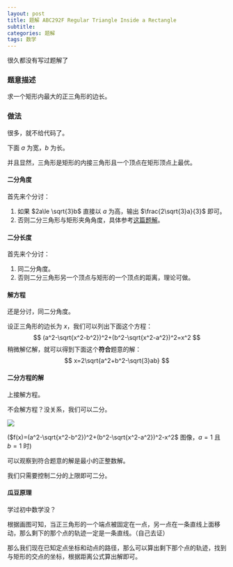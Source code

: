 ```yaml
---
layout: post
title: 题解 ABC292F Regular Triangle Inside a Rectangle
subtitle:
categories: 题解
tags: 数学
---
```


<span class="heimu" title="你知道的太多了">很久都没有写过题解了</span>

### 题意描述 

求一个矩形内最大的正三角形的边长。

### 做法

很多，就不给代码了。

下面 $a$ 为宽，$b$ 为长。

并且显然，三角形是矩形的内接三角形且一个顶点在矩形顶点上最优。

#### 二分角度

首先来个分讨：

1. 如果 $2a\le \sqrt{3}b$  直接以 $a$ 为高，输出 $\frac{2\sqrt{3}a}{3}$ 即可。
2. 否则二分三角形与矩形夹角角度，具体参考[这篇题解](https://atcoder.jp/contests/abc292/editorial/5917)。

#### 二分长度

首先来个分讨：

1. 同二分角度。
2. 否则二分三角形另一个顶点与矩形的一个顶点的距离，理论可做。

#### 解方程

还是分讨，同二分角度。

设正三角形的边长为 $x$，我们可以列出下面这个方程：
$$
(a^2-\sqrt{x^2-b^2})^2+(b^2-\sqrt{x^2-a^2})^2=x^2
$$
稍微解亿解，就可以得到下面这个**符合**题意的解：
$$
x=2\sqrt{a^2+b^2-\sqrt{3}ab}
$$

#### 二分方程的解

上接解方程。

不会解方程？没关系，我们可以二分。

![](https://api.yimian.xyz/img/?path=imgbed/img_91a49b2_886x649_8_null_normal.jpeg)

($f(x)=(a^2-\sqrt{x^2-b^2})^2+(b^2-\sqrt{x^2-a^2})^2-x^2$ 图像，$a=1$ 且 $b=1$ 时)

可以观察到符合题意的解是最小的正整数解。

我们只需要控制二分的上限即可二分。

#### 瓜豆原理

学过初中数学没？

根据画图可知，当正三角形的一个端点被固定在一点，另一点在一条直线上面移动，那么剩下的那个点的轨迹一定是一条直线。（自己去证）

那么我们现在已知定点坐标和动点的路径，那么可以算出剩下那个点的轨迹，找到与矩形的交点的坐标，根据距离公式算出解即可。